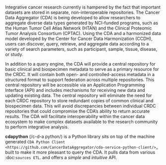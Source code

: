Integrative cancer research currently is hampered by the fact that important datasets are stored in separate, non-interoperable repositories. The Cancer Data Aggregator (CDA) is being developed to allow researchers to aggregate diverse data types generated by NCI-funded programs, such as the Human Tumor Cell Atlas Network (HTAN) and the Clinical Proteomic Tumor Analysis Consortium (CPTAC). Using the CDA and a harmonized data model developed by the Center for Cancer Data Harmonization (CCDH), users can discover, query, retrieve, and aggregate data according to a variety of search parameters, such as participant, sample, tissue, disease, or study.

In addition to a query engine, the CDA will provide a central repository for basic clinical and biospecimen metadata to serve as a primary resource for the CRDC. It will contain both open- and controlled-access metadata in a structured format to support federation across multiple repositories. This central repository will be accessible via an Application Programming Interface (API) and includes mechanisms for receiving new data and updating existing data. The central repository will eliminate the need for each CRDC repository to store redundant copies of common clinical and biospecimen data. This will avoid discrepancies between individual CRDC repositories that could compromise the CDA’s ability to return accurate results. The CDA will facilitate interoperability within the cancer data ecosystem to make complex datasets available to the research community to perform integrative analysis.

**cdapython** (/c-d-a python/) is a Python library sits on top of the machine generated `CDA Python Client <https://github.com/CancerDataAggregator/cda-service-python-client/>`_ built to make it more pleasant to query the CDA.
It pulls data from various :doc:`sources ETL`.
and offers a *simple* and *intuitive* API.
